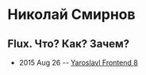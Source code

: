# Николай Смирнов

## Flux. Что? Как? Зачем?
- 2015 Aug 26 -- [Yaroslavl Frontend 8](https://youtu.be/9nVxf2vIfu8)    
